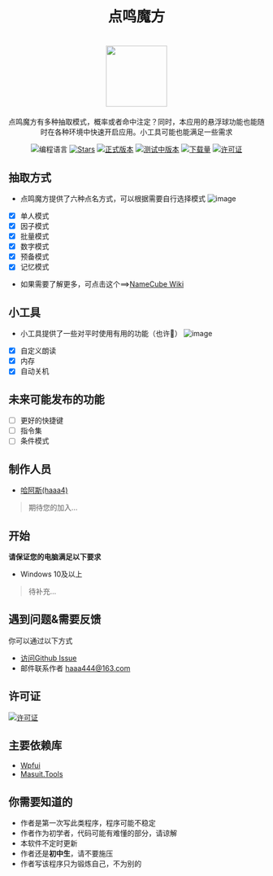 <div align="center">

# 点鸣魔方 
# <image src="https://github.com/user-attachments/assets/2b48f65f-8eb2-4b91-b29e-78a1b0f9d52c" height="120"/>

点鸣魔方有多种抽取模式，概率或者命中注定？同时，本应用的悬浮球功能也能随时在各种环境中快速开启应用。小工具可能也能满足一些需求

![编程语言](https://img.shields.io/github/languages/top/haaa4/NameCube)
[![Stars](https://img.shields.io/github/stars/haaa4/NameCube?label=Stars)](https://github.com/haaa4/NameCube)
[![正式版本](https://img.shields.io/github/v/release/haaa4/NameCube?style=flat-square&color=%233fb950&label=正式)](https://github.com/haaa4/NameCube/releases/latest)
[![测试中版本](https://img.shields.io/github/v/release/haaa4/NameCube?include_prereleases&style=flat-square&label=测试)](https://github.com/haaa4/NameCube/releases/)
[![下载量](https://img.shields.io/github/downloads/haaa4/NameCube/total?style=social&label=下载量&logo=github)](https://github.com/haaa4/NameCube/releases/latest)
[![许可证](https://img.shields.io/badge/license-MIT-blue.svg)]([https://github.com/ldqk/Masuit.Tools/blob/master/LICENSE](https://github.com/haaa4/NameCube/blob/main/LICENSE))
</div>

## 抽取方式
- 点鸣魔方提供了六种点名方式，可以根据需要自行选择模式
![image](https://github.com/user-attachments/assets/32eebe23-23ff-4f70-a3f1-d3311c84323b)
- [x] 单人模式
- [x] 因子模式
- [x] 批量模式
- [x] 数字模式
- [x] 预备模式
- [x] 记忆模式
- 如果需要了解更多，可点击这个==>[NameCube Wiki](https://github.com/haaa4/NameCube/wiki/%E6%A8%A1%E5%BC%8F)
## 小工具
- 小工具提供了一些对平时使用有用的功能（也许🤔）
![image](https://github.com/user-attachments/assets/5d30d1a7-7827-4450-8f65-c749ccb0bc7e)
- [x] 自定义朗读
- [x] 内存
- [x] 自动关机
## 未来可能发布的功能
- [ ] 更好的快捷键
- [ ] 指令集
- [ ] 条件模式
## 制作人员
- [哈阿斯(haaa4)](https://github.com/haaa4)
> 期待您的加入...
## 开始
**请保证您的电脑满足以下要求**
- Windows 10及以上
> 待补充...
## 遇到问题&需要反馈
你可以通过以下方式

- [访问Github Issue](https://github.com/haaa4/NameCube/issues)
- 邮件联系作者 haaa444@163.com

## 许可证
[![许可证](https://img.shields.io/badge/license-MIT-blue.svg)]([https://github.com/ldqk/Masuit.Tools/blob/master/LICENSE](https://github.com/haaa4/NameCube/blob/main/LICENSE))
## 主要依赖库
- [Wpfui](https://github.com/lepoco/wpfui)
- [Masuit.Tools](https://github.com/ldqk/Masuit.Tools)
## 你需要知道的
- 作者是第一次写此类程序，程序可能不稳定
- 作者作为初学者，代码可能有难懂的部分，请谅解
- 本软件不定时更新
- 作者还是**初中生**，请不要施压
- 作者写该程序只为锻炼自己，不为别的

